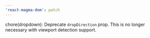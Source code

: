```yaml
---
'react-magma-dom': patch
---
```


chore(dropdown): Deprecate `dropDirection` prop. This is no longer necessary with viewport detection support.